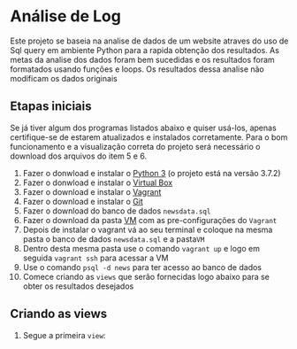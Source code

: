 # Análise de Log
Este projeto se baseia na analise de dados de um website atraves do uso de Sql query em ambiente Python para a rapida obtenção dos resultados. As metas da analise dos dados foram bem sucedidas e os resultados foram formatados usando funções e loops. Os resultados dessa analise não modificam os dados originais

## Etapas iniciais

Se já tiver algum dos programas listados abaixo e quiser usá-los, apenas certifique-se de estarem atualizados e instalados corretamente. Para o bom funcionamento e a visualização correta do projeto será necessário o download dos arquivos do item 5 e 6. 
<ol>
  <li>Fazer o donwload e instalar o <a href="https://www.python.org/downloads/">Python 3</a> (o projeto está na versão 3.7.2)</li>
  <li>Fazer o donwload e instalar o <a href="https://www.virtualbox.org/">Virtual Box</a></li> 
  <li>Fazer o download e instalar o <a href="https://www.vagrantup.com/downloads.html">Vagrant</a></li>
  <li>Fazer o download e instalar o <a href="https://git-scm.com/">Git</a></li>
  <li>Fazer o download do banco de dados <code>newsdata.sql</code></li>
  <li>Fazer o download da pasta <a href="https://git-scm.com/">VM</a> com as pre-configurações do <code>Vagrant</code></li>
  <li>Depois de instalar o vagrant vá ao seu terminal e coloque na mesma pasta o banco de dados <code>newsdata.sql</code> e a pasta<code>VM</code></li>
  <li>Dentro desta mesma pasta use o comando <code>vagrant up</code> e logo em seguida <code>vagrant ssh</code> para acessar a VM</li>
  <li>Use o comando <code>psql -d news</code> para ter acesso ao banco de dados</li>
  <li>Comece criando as <code>views</code> que serão fornecidas logo abaixo para se obter os resultados desejados</li>
</ol>

## Criando as views

<ol>
  <li>Segue a primeira <code>view</code>:</li>
  <code>
    
  </code>
